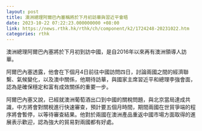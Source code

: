 ```yaml
---
layout: post
title: 澳洲總理阿爾巴內塞稱將於下月初訪華與習近平會晤
date: 2023-10-22 07:22:23.000000000 +08:00
link: https://news.rthk.hk/rthk/ch/component/k2/1724248-20231022.htm
categories: rthk
---
```


澳洲總理阿爾巴內塞將於下月初到訪中國，是自2016年以來再有澳洲領導人訪華。

阿爾巴內塞透露，他會在下個月4日前往中國訪問四日，討論兩國之間的經濟聯繫、氣候變化，以及澳中關係，他期待訪華，與國家主席習近平和總理李強會面，認為是確保穩定和富有成效關係的重要一步。

阿爾巴內塞又說，已經就澳洲葡萄酒出口到中國的關稅問題，與北京當局達成共識，中方將會對關稅進行快速審查，預計要五個月時間，期間兩國在世貿爭端的程序將會暫停，以等待審查結果。他對於兩國在澳洲產品重返中國市場方面取得的進展表示歡迎，認為強大的貿易對兩國都有好處。
